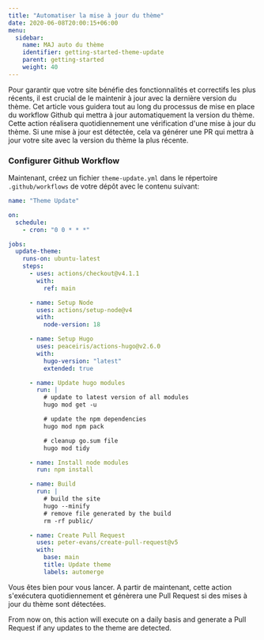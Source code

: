 ```yaml
---
title: "Automatiser la mise à jour du thème"
date: 2020-06-08T20:00:15+06:00
menu:
  sidebar:
    name: MAJ auto du thème
    identifier: getting-started-theme-update
    parent: getting-started
    weight: 40
---
```


Pour garantir que votre site bénéfie des fonctionnalités et correctifs les plus récents, il est crucial de le maintenir à jour avec la dernière version du thème. Cet article vous guidera tout au long du processus de mise en place du workflow Github qui mettra à jour automatiquement la version du thème. Cette action réalisera quotidiennement une vérification d'une mise à jour du thème. Si une mise à jour est détectée, cela va générer une PR qui mettra à jour votre site avec la version du thème la plus récente.

### Configurer Github Workflow

Maintenant, créez un fichier `theme-update.yml` dans le répertoire `.github/workflows` de votre dépôt avec le contenu suivant:

```yaml
name: "Theme Update"

on:
  schedule:
    - cron: "0 0 * * *"

jobs:
  update-theme:
    runs-on: ubuntu-latest
    steps:
      - uses: actions/checkout@v4.1.1
        with:
          ref: main

      - name: Setup Node
        uses: actions/setup-node@v4
        with:
          node-version: 18

      - name: Setup Hugo
        uses: peaceiris/actions-hugo@v2.6.0
        with:
          hugo-version: "latest"
          extended: true

      - name: Update hugo modules
        run: |
          # update to latest version of all modules
          hugo mod get -u

          # update the npm dependencies
          hugo mod npm pack

          # cleanup go.sum file
          hugo mod tidy

      - name: Install node modules
        run: npm install

      - name: Build
        run: |
          # build the site
          hugo --minify
          # remove file generated by the build
          rm -rf public/

      - name: Create Pull Request
        uses: peter-evans/create-pull-request@v5
        with:
          base: main
          title: Update theme
          labels: automerge
```

Vous êtes bien pour vous lancer. A partir de maintenant, cette action s'exécutera quotidiennement et génèrera une Pull Request si des mises à jour du thème sont détectées.

From now on, this action will execute on a daily basis and generate a Pull Request if any updates to the theme are detected.
